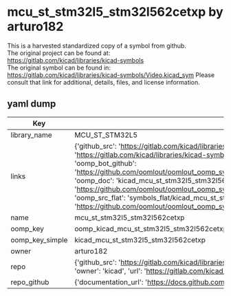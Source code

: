 # mcu_st_stm32l5_stm32l562cetxp by arturo182  
This is a harvested standardized copy of a symbol from github.  
The original project can be found at:  
https://gitlab.com/kicad/libraries/kicad-symbols  
The original symbol can be found in:
https://gitlab.com/kicad/libraries/kicad-symbols/Video.kicad_sym
Please consult that link for additional, details, files, and license information.  
## yaml dump  
| Key | Value |  
| --- | --- |  
| library_name | MCU_ST_STM32L5 |  
| links | {'github_src': 'https://gitlab.com/kicad/libraries/kicad-symbols/Video.kicad_sym', 'github_src_repo': 'https://gitlab.com/kicad/libraries/kicad-symbols', 'oomp_bot': 'kicad_mcu_st_stm32l5_stm32l562cetxp/working', 'oomp_bot_github': 'https://github.com/oomlout/oomlout_oomp_symbol_bot/tree/main/kicad_mcu_st_stm32l5_stm32l562cetxp/working', 'oomp_doc': 'kicad_mcu_st_stm32l5_stm32l562cetxp/working', 'oomp_doc_github': 'https://github.com/oomlout/oomlout_oomp_symbol_doc/tree/main/kicad_mcu_st_stm32l5_stm32l562cetxp/working', 'oomp_src_flat': 'symbols_flat/kicad_mcu_st_stm32l5_stm32l562cetxp/working', 'oomp_src_flat_github': 'https://github.com/oomlout/oomlout_oomp_symbol_src/tree/main/kicad_mcu_st_stm32l5_stm32l562cetxp/working'} |  
| name | mcu_st_stm32l5_stm32l562cetxp |  
| oomp_key | oomp_kicad_mcu_st_stm32l5_stm32l562cetxp |  
| oomp_key_simple | kicad_mcu_st_stm32l5_stm32l562cetxp |  
| owner | arturo182 |  
| repo | {'github_src': 'https://gitlab.com/kicad/libraries/kicad-symbols/Video.kicad_sym', 'name': 'libraries/kicad-symbols', 'owner': 'kicad', 'url': 'https://gitlab.com/kicad/libraries/kicad-symbols'} |  
| repo_github | {'documentation_url': 'https://docs.github.com/rest/repos/repos#get-a-repository', 'message': 'Not Found'} |  


